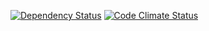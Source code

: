 [![Dependency Status](https://gemnasium.com/aurevec/aveapp.png)](https://gemnasium.com/aurevec/aveapp)
[![Code Climate Status](https://codeclimate.com/github/aurevec/aveapp.png)](https://codeclimate.com/github/aurevec/aveapp)



